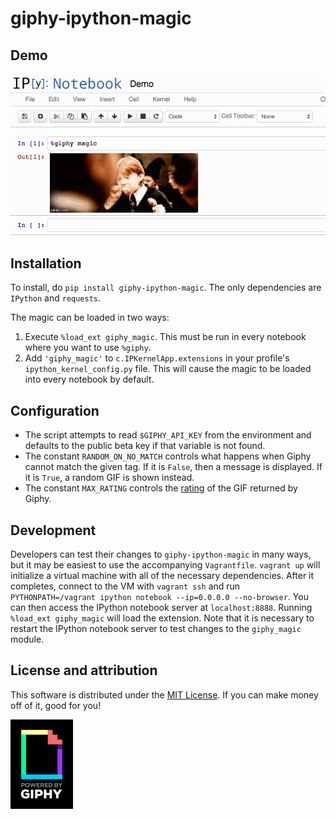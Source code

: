 # giphy-ipython-magic

## Demo

![Demo](https://raw.githubusercontent.com/AustinRochford/giphy-ipython-magic/master/demo.gif)

## Installation

To install, do `pip install giphy-ipython-magic`.  The only dependencies are `IPython` and `requests`.

The magic can be loaded in two ways:

1. Execute `%load_ext giphy_magic`.  This must be run in every notebook where you want to use `%giphy`.
2. Add `'giphy_magic'` to `c.IPKernelApp.extensions` in your profile's `ipython_kernel_config.py` file.  This will cause the magic to be loaded into every notebook by default.

## Configuration

* The script attempts to read `$GIPHY_API_KEY` from the environment and defaults to the public beta key if that variable is not found.
* The constant `RANDOM_ON_NO_MATCH` controls what happens when Giphy cannot match the given tag.  If it is `False`, then a message is displayed.  If it is `True`, a random GIF is shown instead.
* The constant `MAX_RATING` controls the [rating](https://github.com/Giphy/GiphyAPI#parameters-4) of the GIF returned by Giphy.

## Development

Developers can test their changes to `giphy-ipython-magic` in many ways, but it may be easiest to use the accompanying `Vagrantfile`.  `vagrant up` will initialize a virtual machine with all of the necessary dependencies.  After it completes, connect to the VM with `vagrant ssh` and run `PYTHONPATH=/vagrant ipython notebook --ip=0.0.0.0 --no-browser`.  You can then access the IPython notebook server at `localhost:8888`.  Running `%load_ext giphy_magic` will load the extension.  Note that it is necessary to restart the IPython notebook server to test changes to the `giphy_magic` module.

## License and attribution

This software is distributed under the [MIT License](https://raw.githubusercontent.com/AustinRochford/giphy-ipython-magic/master/LICENSE).  If you can make money off of it, good for you!

![Powered by Giphy](https://raw.githubusercontent.com/AustinRochford/giphy-ipython-magic/master/powered_by_giphy.gif)

